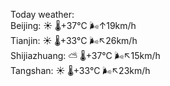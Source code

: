 Today weather:  
Beijing: ☀️   🌡️+37°C 🌬️↑19km/h  
Tianjin: ☀️   🌡️+33°C 🌬️↖26km/h  
Shijiazhuang: ⛅️  🌡️+37°C 🌬️↖15km/h  
Tangshan: ☀️   🌡️+33°C 🌬️↖23km/h  
